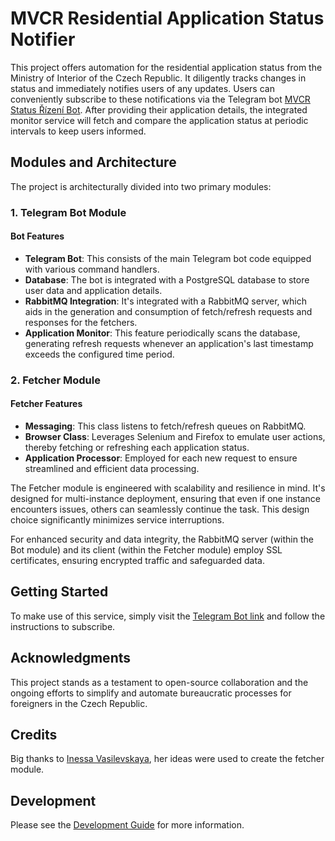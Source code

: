 # MVCR Residential Application Status Notifier

This project offers automation for the residential application status from the Ministry of Interior of the Czech Republic. It diligently tracks changes in status and immediately notifies users of any updates. Users can conveniently subscribe to these notifications via the Telegram bot [MVCR Status Řízení Bot](https://t.me/mvcr_status_rizeni_bot). After providing their application details, the integrated monitor service will fetch and compare the application status at periodic intervals to keep users informed.

## Modules and Architecture

The project is architecturally divided into two primary modules:

### 1. Telegram Bot Module

#### Bot Features

- **Telegram Bot**: This consists of the main Telegram bot code equipped with various command handlers.
- **Database**: The bot is integrated with a PostgreSQL database to store user data and application details.
- **RabbitMQ Integration**: It's integrated with a RabbitMQ server, which aids in the generation and consumption of fetch/refresh requests and responses for the fetchers.
- **Application Monitor**: This feature periodically scans the database, generating refresh requests whenever an application's last timestamp exceeds the configured time period.

### 2. Fetcher Module

#### Fetcher Features

- **Messaging**: This class listens to fetch/refresh queues on RabbitMQ.
- **Browser Class**: Leverages Selenium and Firefox to emulate user actions, thereby fetching or refreshing each application status.
- **Application Processor**: Employed for each new request to ensure streamlined and efficient data processing.

The Fetcher module is engineered with scalability and resilience in mind. It's designed for multi-instance deployment, ensuring that even if one instance encounters issues, others can seamlessly continue the task. This design choice significantly minimizes service interruptions.

For enhanced security and data integrity, the RabbitMQ server (within the Bot module) and its client (within the Fetcher module) employ SSL certificates, ensuring encrypted traffic and safeguarded data.

## Getting Started

To make use of this service, simply visit the [Telegram Bot link](https://t.me/mvcr_status_rizeni_bot) and follow the instructions to subscribe.

## Acknowledgments

This project stands as a testament to open-source collaboration and the ongoing efforts to simplify and automate bureaucratic processes for foreigners in the Czech Republic.

## Credits

Big thanks to [Inessa Vasilevskaya](https://github.com/fernflower), her ideas were used to create the fetcher module.

## Development

Please see the [Development Guide](./docs/development.md) for more information.
